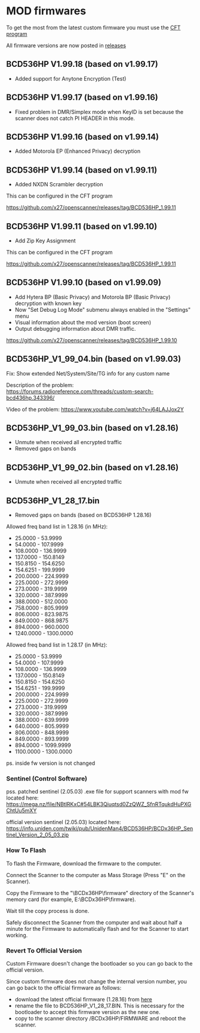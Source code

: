 # MOD firmwares

To get the most from the latest custom firmware you must use the [CFT program](https://github.com/x27/CFT)

All firmware versions are now posted in [releases](https://github.com/x27/openscanner/releases)

## BCD536HP V1.99.18 (based on v1.99.17)

* Added support for Anytone Encryption (Test)

## BCD536HP V1.99.17 (based on v1.99.16)

* Fixed problem in DMR/Simplex mode when KeyID is set because the scanner does not catch PI HEADER in this mode.

## BCD536HP V1.99.16 (based on v1.99.14)

* Added Motorola EP (Enhanced Privacy) decryption

## BCD536HP V1.99.14 (based on v1.99.11)

* Added NXDN Scrambler decryption

This can be configured in the CFT program

https://github.com/x27/openscanner/releases/tag/BCD536HP_1.99.11

## BCD536HP V1.99.11 (based on v1.99.10)

* Add Zip Key Assignment

This can be configured in the CFT program

https://github.com/x27/openscanner/releases/tag/BCD536HP_1.99.11

## BCD536HP V1.99.10 (based on v1.99.09)

* Add Hytera BP (Basic Privacy) and Motorola BP (Basic Privacy) decryption with known key
* Now "Set Debug Log Mode" submenu always enabled in the "Settings" menu
* Visual information about the mod version (boot screen)
* Output debugging information about DMR traffic.

https://github.com/x27/openscanner/releases/tag/BCD536HP_1.99.10

## BCD536HP_V1_99_04.bin (based on v1.99.03)

Fix: Show extended Net/System/Site/TG info for any custom name

Description of the problem: https://forums.radioreference.com/threads/custom-search-bcd436hp.343396/

Video of the problem: https://www.youtube.com/watch?v=j64LAJJox2Y

## BCD536HP_V1_99_03.bin (based on v1.28.16)

* Unmute when received all encrypted traffic
* Removed gaps on bands

## BCD536HP_V1_99_02.bin (based on v1.28.16)

* Unmute when received all encrypted traffic

## BCD536HP_V1_28_17.bin

* Removed gaps on bands (based on BCD536HP 1.28.16)

Allowed freq band list in 1.28.16 (in MHz):

- 25.0000 - 53.9999
- 54.0000 - 107.9999
- 108.0000 - 136.9999
- 137.0000 - 150.8149
- 150.8150 - 154.6250
- 154.6251 - 199.9999
- 200.0000 - 224.9999
- 225.0000 - 272.9999
- 273.0000 - 319.9999
- 320.0000 - 387.9999
- 388.0000 - 512.0000
- 758.0000 - 805.9999
- 806.0000 - 823.9875
- 849.0000 - 868.9875
- 894.0000 - 960.0000
- 1240.0000 - 1300.0000 

Allowed freq band list in 1.28.17 (in MHz):

- 25.0000 - 53.9999
- 54.0000 - 107.9999
- 108.0000 - 136.9999
- 137.0000 - 150.8149
- 150.8150 - 154.6250
- 154.6251 - 199.9999
- 200.0000 - 224.9999
- 225.0000 - 272.9999
- 273.0000 - 319.9999
- 320.0000 - 387.9999
- 388.0000 - 639.9999
- 640.0000 - 805.9999
- 806.0000 - 848.9999
- 849.0000 - 893.9999
- 894.0000 - 1099.9999
- 1100.0000 - 1300.0000 

ps. inside fw version is not changed

### Sentinel (Control Software)

pss. patched sentinel (2.05.03) .exe file for support scanners with mod fw located here: https://mega.nz/file/NBtlRKxC#54LBK3Qiuqtsd0ZzQWZ_SfnRTqukdHuPXGChtUu5mXY

official version sentinel (2.05.03) located here: https://info.uniden.com/twiki/pub/UnidenMan4/BCD536HP/BCDx36HP_Sentinel_Version_2_05_03.zip

### How To Flash

To flash the Firmware, download the firmware to the computer.

Connect the Scanner to the computer as Mass Storage (Press "E" on the Scanner).

Copy the Firmware to the "\BCDx36HP\firmware" directory of the Scanner's memory card (for example, E:\BCDx36HP\firmware).

Wait till the copy process is done.

Safely disconnect the Scanner from the computer and wait about half a minute for the Firmware to automatically flash and for the Scanner to start working.

### Revert To Official Version

Custom Firmware doesn't change the bootloader so you can go back to the official version.

Since custom firmware does not change the internal version number, you can go back to the official firmware as follows:
- download the latest official firmware (1.28.16) from [here](https://github.com/x27/openscanner/tree/main/uniden/bcd536hp/fw/official)
- rename the file to BCD536HP_V1_28_17.BIN. This is necessary for the bootloader to accept this firmware version as the new one.
- copy to the scanner directory /BCDx36HP/FIRMWARE and reboot the scanner.
